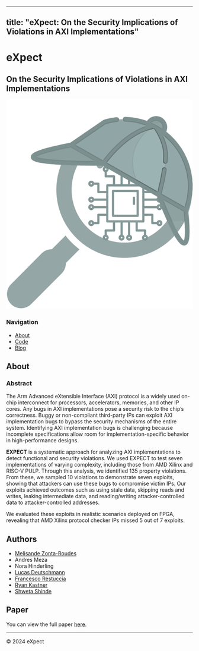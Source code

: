 <!-- 
---
layout: page
title: About
permalink: /about/
---

This is the base Jekyll theme. You can find out more info about customizing your Jekyll theme, as well as basic Jekyll usage documentation at [jekyllrb.com](https://jekyllrb.com/)

You can find the source code for Minima at GitHub:
[jekyll][jekyll-organization] /
[minima](https://github.com/jekyll/minima)

You can find the source code for Jekyll at GitHub:
[jekyll][jekyll-organization] /
[jekyll](https://github.com/jekyll/jekyll)


[jekyll-organization]: https://github.com/jekyll
-->

---
title: "eXpect: On the Security Implications of Violations in AXI Implementations"
---

# eXpect

## On the Security Implications of Violations in AXI Implementations

![Logo](expect_logo.png)

### Navigation
- [About](#about)
- [Code](https://github.com/axi-security/eXpect)
- [Blog](blog.html)

## About

### Abstract

The Arm Advanced eXtensible Interface (AXI) protocol is a widely used on-chip interconnect for processors, accelerators, memories, and other IP cores. Any bugs in AXI implementations pose a security risk to the chip’s correctness. Buggy or non-compliant third-party IPs can exploit AXI implementation bugs to bypass the security mechanisms of the entire system. Identifying AXI implementation bugs is challenging because incomplete specifications allow room for implementation-specific behavior in high-performance designs.

**EXPECT** is a systematic approach for analyzing AXI implementations to detect functional and security violations. We used EXPECT to test seven implementations of varying complexity, including those from AMD Xilinx and RISC-V PULP. Through this analysis, we identified 135 property violations. From these, we sampled 10 violations to demonstrate seven exploits, showing that attackers can use these bugs to compromise victim IPs. Our exploits achieved outcomes such as using stale data, skipping reads and writes, leaking intermediate data, and reading/writing attacker-controlled data to attacker-controlled addresses.

We evaluated these exploits in realistic scenarios deployed on FPGA, revealing that AMD Xilinx protocol checker IPs missed 5 out of 7 exploits.

## Authors

- [Melisande Zonta-Roudes](https://melisandezonta.com)
- Andres Meza
- Nora Hinderling
- [Lucas Deutschmann](https://eit.rptu.de/fgs/eis/people/deutschmann)
- [Francesco Restuccia](https://frestucc.github.io)
- [Ryan Kastner](https://kastner.ucsd.edu/ryan)
- [Shweta Shinde](https://n.ethz.ch/~sshivaji)

## Paper

You can view the full paper [here](expect_iccad24.pdf).

---

&copy; 2024 eXpect
